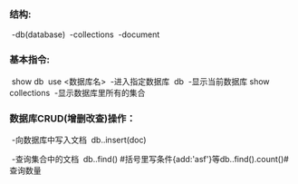 ### 结构:

​		-db(database)
​		-collections
​		-document

### 基本指令:

​		show db
​		use <数据库名>
​				-进入指定数据库
​		db
​				-显示当前数据库
​		show collections
​				-显示数据库里所有的集合

### 数据库CRUD(增删改查)操作：

​		-向数据库中写入文档
​				db.<collection>.insert(doc)

​		-查询集合中的文档
​				db.<collection>.find() #括号里写条件{add:'asf'}等
​				db.<collection>.find().count()#查询数量

​		
